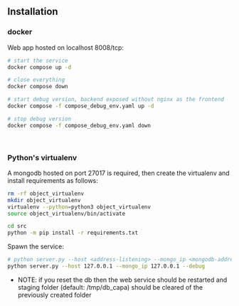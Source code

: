 ## Installation

### docker

Web app hosted on localhost 8008/tcp:
```bash
# start the service
docker compose up -d

# close everything
docker compose down

# start debug version, backend exposed without nginx as the frontend 
docker compose -f compose_debug_env.yaml up -d

# stop debug version
docker compose -f compose_debug_env.yaml down

```


<br />

### Python's virtualenv

A mongodb hosted on port 27017 is required, then create the virtualenv and install requirements as follows:

```bash
rm -rf object_virtualenv
mkdir object_virtualenv 
virtualenv --python=python3 object_virtualenv
source object_virtualenv/bin/activate

cd src
python -m pip install -r requirements.txt
```

Spawn the service:
```bash
# python server.py --host <address-listening> --mongo_ip <mongodb-address> --debug
python server.py --host 127.0.0.1 --mongo_ip 127.0.0.1 --debug
```

 - NOTE: if you reset the db then the web service should be restarted and staging folder (default: /tmp/db_capa) should be cleared of the previously created folder


